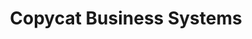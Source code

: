 ---
title: "Copycat Business Systems"
url: /pottsville/copycat-business-systems/
shop: office supplies
---